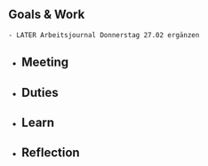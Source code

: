 ## Goals & Work
	- LATER Arbeitsjournal Donnerstag 27.02 ergänzen
- ## Meeting
- ## Duties
- ## Learn
- ## Reflection